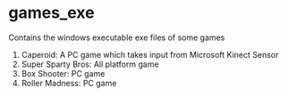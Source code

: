 # games_exe
Contains the windows executable exe files of some games

1.	Caperoid: A PC game which takes input from Microsoft Kinect Sensor
2.	Super Sparty Bros: All platform game
3.	Box Shooter: PC game
4.	Roller Madness: PC game
